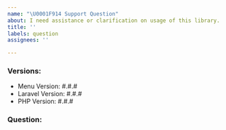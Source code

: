```yaml
---
name: "\U0001F914 Support Question"
about: I need assistance or clarification on usage of this library.
title: ''
labels: question
assignees: ''

---
```


### Versions:
- Menu Version: #.#.#
- Laravel Version: #.#.#
- PHP Version: #.#.#

### Question:
